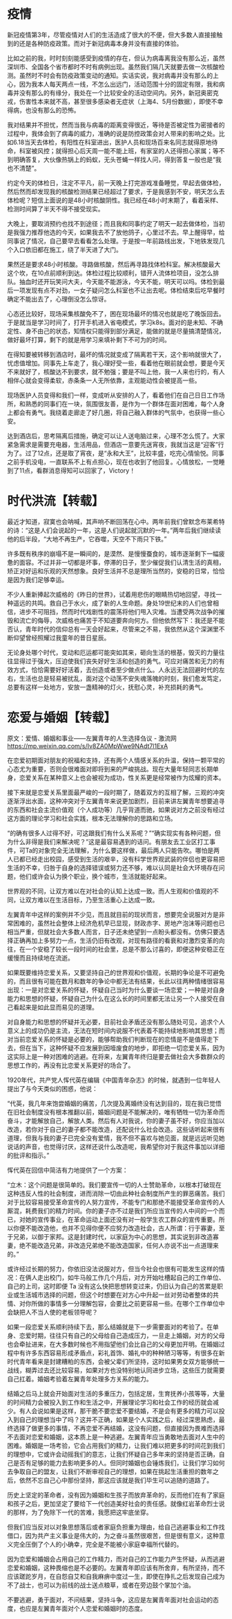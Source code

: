 # 疫情

新冠疫情第3年，尽管疫情对人们的生活造成了很大的不便，但大多数人直接接触到的还是各种防疫政策。而对于新冠病毒本身并没有直接的体验。

比如之前的我，时时刻刻能感受到疫情的存在，但认为病毒离我没有那么近，虽然深圳市、全国各个省市都时不时有病例出现。虽然我们隔几天就要去做一次核酸检测。虽然时不时会有防疫政策变动的通知。实话实说，我对病毒并没有那么的上心，因为我本人每天两点一线，不怎么出远门，活动范围十分的固定有限，我和病毒并没有那么的有缘分，我处在一个比较安全的活动空间内。另外，新冠奥密克戎，伤害性本来就不高，甚至很多感染者无症状（上海4、5月份数据），即使不幸得病，也没有那么的恐怖。

我对结果并不担忧，然而当我与病毒的距离变得很近，等待是否被定性为密接者的过程中，我体会到了病毒的威力，准确的说是防控政策会对人带来的影响之处。比如6.18当天去体检，有阳性在科室进出，医护人员和现场百来名同志就得原地待命，科室被风控；就得担心后天周一能不能上班，有家室的人还得担心家属；等不到明确答复，大伙像热锅上的蚂蚁，无头苍蝇一样找人问，得到答复一般也是“我也不清楚”。

约定今天的体检日，注定不平凡，前一天晚上打完游戏准备睡觉，早起去做体检，然后然而却发现我的核酸检测结果已经超过了要求，于是我感到不安，明天怎么去体检呢？短信上面说的是48小时核酸阴性。我已经在48小时末期了，看着采样、检测时间算了半天不得不接受现实。

大晚上，要取消预约也找不到途径；而且我和同事约定了明天一起去做体检，当初是我强力推荐他选的今天，如果我去不了放他鸽子，心里过不去。早上醒得早，给同事说了情况，自己要早去看看怎么处理。于是按一年前路线出发，下地铁发现几个入口依旧都在施工，绕了半天进了大门。

果然还是要求48小时核酸。寻路做核酸，然后再寻路找体检科室。解决核酸最大这个坎，在10点前顺利到达。体检过程比较顺利，错开人流体检项目，没怎么排队。抽血时还开玩笑问大夫，今天能不能游泳，今天不能，明天可以吗。体检到最后一项发现有点不对劲，一女子疑问怎么科室也不让出去呢。体检结束后吃早餐时确定不能出去了，心理倒没怎么惊讶。

心态还比较好，现场采集核酸免不了，困在现场最坏的情况也就是吃了晚饭回去。于是就当是学习时间了，打开手机进入省电模式，学习k8s。面对的是未知、不确定性、身不由己的状态，知情权只能得到部分满足，能做的就是尽量搞清楚情况，做好最坏打算，剩下的就是用学习来填补剩下不可为的时间。

在得知要被转移到酒店时，最坏的情况就变成了隔离若干天，这个影响就很大了，忧虑值增加。同事先上车走了，我心理好受一些，看着他在眼前就会想，要是今天不来就好了，核酸达不到要求，就不勉强；要是不叫上他，我一人来也行的，有人相伴心就会变得柔软，赤条条一人无所依靠，主观能动性会被提高一些。

现场医护人员变得和我们一样，变成听从安排的人了，看着他们在自己日日工作场所，和熟悉的同事们在一块，氛围很友善，是作为一个群体在面对困难，每个人身上都会有勇气。我绕着走廊走了好几圈，将自己融入群体的气氛中，也获得一些心安。

达到酒店后，思考隔离后措施，确定可以让人送电脑过来，心理不怎么慌了。大家紧急需求是需要充电器，生活用品，但酒店一意要先送宵夜，我就当这是“迎客”行为了。过了12点，还是取了宵夜，是“永和大王”，比较丰盛，吃完心情愉悦。同事之前手机没电，一直联系不上有点担心，现在也收到了他回复。心情放松，一觉睡到了11点，看群消息得知可以回家了，Victory！

# 时代洪流【转载】

最近才知道，寂寞也会呐喊，其声响不断回荡在心中。两年前我们曾默念布莱希特的诗：“这是人们会说起的一年，这是人们说起就沉默的一年。”两年后我们继续读他的后半段，“大地不再生产，它吞噬，天空不下雨只下铁。”

许多既有秩序的崩塌不是一瞬间的，是漠然、是慢慢蚕食的，城市逐渐剩下一幅疲惫的面容。不过并非一切都是坏事，停滞的日子，至少催促我们认清生活的真相，矫正对好运和乐观的天然想象。良好生活并不总是理所当然的，安稳的日常，恰恰是因为我们足够幸运。

不少人重新捧起次威格的《昨日的世界》，试着用悲伤的眼睛热切地回望，寻找一种遥远的共鸣。救自己于水火，成了新的人生命题。身处19世纪末的人们也曾相信，进步不可阻挡，然而时代戏剧性的震荡将他们甩入灾难。当遭受两次战争的摧毁和流亡的侮辱，次威格也痛苦于不知道要奔向何方。但他依然写下：我还是不能否认，青年时代的信仰总有一天会好起来，尽管来之不易，我依然从这个深渊里不断仰望曾经照耀过我童年的昔日星辰。

无论身处哪个时代，变动和厄运都可能突如其来，砸向生活的根基，毁灭的力量往往显得过于强大，压迫使我们丧失好好生活和创造的勇气。可应对痛苦和无力的有效方式，恰恰需要好好活着，去创造或者至少做点什么。人永远无法回避时代的左右，生活也总是轻易被扰乱，面对这个动荡不安失魂落魄的时刻，我们愈发笃定，总要有这样一处地方，安放一盏精神的灯火，抚慰心灵，补充损耗的勇气。

# 恋爱与婚姻【转载】

原文：爱情、婚姻和事业——左翼青年的人生选择刍议 - 激流网  https://mp.weixin.qq.com/s/Iv8ZA0MpWwe9NAdt7l1ExA

在恋爱初期面对朋友的祝福和支持，还有两个人情感关系的升温，保持一颗平常的心态尤为重要，否则会很难面对即将到来的严峻挑战。现在大量年轻同志长期单身，恋爱关系在某种意义上也会被视为成功，性关系更是经常被作为炫耀的资本。

接下来就是恋爱关系里面最严峻的一段时期了，随着双方的互相了解，三观的冲突逐渐浮出水面，这种冲突对于左翼青年来说更加剧烈，目前来讲左翼青年想要追寻的东西和社会主流价值观（个人成功等）几乎背道而驰，如果说对方之前没有经过这方面的理论学习和社会实践，根本无法理解你的思路和立场。

“的确有很多人过得不好，可这跟我们有什么关系呢？”“确实现实有各种问题，但为什么非得是我们来解决呢？”这是最容易遇到的诘问。有朋友去工业区打工事件，可Ta的对象完全无法理解，为什么要这样做，最后两人只能告吹。哪怕是两人已都已经走出校园，感受到生活的艰辛，没有科学世界观武装的伴侣也更容易把生活的不幸，归咎于自身的选择错误或努力还不够，难以认同是社会大环境存在问题，他们或许会认为换个职业，换个城市，生活就能好起来。

世界观的不同，让双方难以在对社会的认知上达成一致。而人生观和价值观的不同，让双方难以在生活目标，乃至生活重心上达成一致。

左翼青年中这样的案例并不少见，而且就目前的现状而言，想要完全说服对方是非常困难的，虽然社会整体上经济危机早已显现，财政赤字、房地产泡沫等问题也已相当严重，但就社会大多数人而言，日子还未绝望到一点盼头都没有。仿佛只要选择正确再加上多努力一点，生活仍旧有改观，对现有路径的看衰和对激烈变革的向往，在一个安稳了较长一段时间的社会里，总是不那么讨喜的，即便这种安稳正在缓慢而且持续地在流逝。

如果既要维持恋爱关系，又要坚持自己的世界观和价值观，长期的争论是不可避免的，而且很有可能在数月和数年的争论中都无法有结果，长此以往两种情绪很容易出现：一是对恋爱关系的怀疑，怀疑自己当时为什么要谈一场恋爱；一种是对自身能力和思想的怀疑，怀疑自己为什么在这么长的时间里都无法让另一个人接受在自己看起来是如此显而易见的道理。

对自身能力和思想的怀疑并无必要，目前社会矛盾还没有那么随处可见，追求个人意义上的成功仍是主流，无法在短时间内说服不代表着不能持续地影响其思想；而对当前恋爱关系的怀疑是必要的，能够帮助我们判断现在的恋情是不是值得走下去，但在当下，这种怀疑不应发展到因噎废食的地步，即拒绝一切恋爱关系，因为这实际上是一种对困难的逃避。在将来，左翼青年终归是要去做社会大多数群众的思想工作的，再没有比恋爱关系更好的场合了。

1920年代，共产党人恽代英在编辑《中国青年杂志》的时候，就遇到一位年轻人提出了与今天类似的困惑，他说：

“代英，我几年来饱尝婚姻的痛苦，几次提及离婚终没有达到目的，现在我已觉悟在旧社会制度没有根本推翻以前，婚姻问题是不能解决的，唯有牺牲一切为革命而奋斗，才能解放自己，解放人类。然后有人对我说，你的妻子虽不好，你应当加以改造，若你对于自己的妻子都不能改造，还配说什么社会改造。这些话听起来很有道理，但我与我的妻子已完全没有爱情，我不但不喜欢与她见面，就是远远听见她说话的声音，也觉得讨厌，这样还说什么改造呢，我希望你对于我这件事加以详细的批评和指示。”

恽代英在回信中简洁有力地提供了一个方案：

“立木：这个问题是很简单的。我们要宣传一切的人士赞助革命，以根本打破现在这种违反人性的社会制度，进而消除一切由此种社会制度所产生的罪恶痛苦。我们对于比较容易接受革命宣传的人努力宣传，不能专门和那绝不能接受革命宣传的人厮混，耗费我们的精力时间。你的妻子亦不过是我们所应当宣传的人中间的一个而已，对她的宣传事业，在革命运动上面还没有对一般学生农工群众的宣传重要。所以你便不能改造他，也并不见得你便不应努力改造社会，古人所谓：行于寡妻，至于兄弟，以御于家邦。这是封建时代，以家庭为中心的思想，其实说到非改造寡妻，绝不能改造兄弟，非改造兄弟绝不能改造国家，任何人亦说不出一点道理来的。”

或许经过长期的努力，你依旧没法说服对方，但当今社会也很有可能发生这样的情况：在俩人走出校门，如牛马般工作几个月后，对方开始吐槽起自己的工作单位、自己的上司，这时即便 Ta 没有这么快把思想转变过来，仍旧认为自己的苦累是职业或生活城市选择的问题，但这个时想要在对方心中升起一丝对劳动者整体的共情、对你所做的事情多一分理解包容，会要比之前更容易一些。在哪个工作单位中会缺把人不当人使的老板领导呢？

如果一段恋爱关系顺利持续下去，那么结婚就是下一步需要面对的考验了。在单身、恋爱时期，往往只有自己的父母给自己造成压力，一旦走上婚姻，对方的父母也会牵扯进来，在大多数时候也不用指望他们会比自己的父母更加开明。在婚姻过程中有许多东西容易形成矛盾点，彩礼首饰、婚礼中的种种陋习等等，有很多在新时代青年看来是封建糟粕的东西，会被父辈们所坚持，这时如果男女双方能够统一战线，糊弄过去还比较容易，如果对方也没特别地认同进步立场，这些压力就需要自己扛着。婚姻考验着左翼青年处理多方关系的能力。

结婚之后马上就会开始面对生活的多重压力，包括定居，生育抚养小孩等等，大量的时间精力会被投入到工作和生活之中，开展理论学习和社会工作的经历就会减少。有人会说如果是这样，那干脆不要恋爱不要结婚，不是会有更多的精力可以投入到自己的理想当中了吗？这并不正确，如果是个人实践之后，经过深思熟虑，最终选择了做更多的事情，不再恋爱不再结婚，这没有问题，但直接因为畏难而选择不去面对恋爱和婚姻，这本质上是一种逃避。左翼青年应当勇敢地去面对人生中的困难。婚姻是一场考验，它会占用我们的精力，让我们难以把更多的时间花到我们的理想中，它或许会动摇我们的意志，让我们怀疑自己多年来的坚持是否正确，自己是否有足够的能力去影响更多的人。但同时婚姻也会锤炼我们，让我们学习如何去争取自己的盟友，让我们不断审视自己的理想，如果在挑起生活重担的数年之后，依然不忘自己心中那份坚持，那这应该就是我们毕生可以追随的道路了。

历史上坚定的革命者，没有因为婚姻和生孩子而放弃革命的，反而他们在有了家庭和孩子之后，更加坚定了要给下一代创造美好社会的责任感。就像红岩革命烈士说的那样，为了免除下一代的苦难，我愿把这牢底坐穿。

但我们应当反对以对象思想落后或者家庭负担重为理由，给自己逃避事业和工作找借口，因为共产主义事业是伟大的，为之奋斗虽然很艰苦，但是很有意义，这种意义完全压倒了个人的小确幸，完全是不能被小家庭幸福所代替的。

因为恋爱和婚姻会占用自己的工作精力，而对自己的工作能力产生怀疑，从而逃避恋爱和婚姻，这种畏缩也是不必要的。左翼青年即应该有所舍弃，有所坚持，而不应该蹉跎岁月，在自怨自艾和自我麻痹中度过一生，即使在挣扎之后发现自己成为不了战士，也可以为前线的战士送点粮草，或者在旁边鼓个掌加个油。

不要逃避，勇于面对，不问结果，坚持斗争，这应是左翼青年面对社会运动的态度，也应是左翼青年面对个人恋爱和婚姻时的态度。
